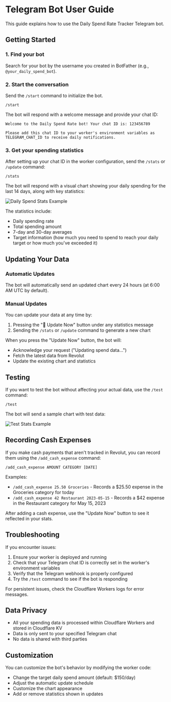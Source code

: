 # Telegram Bot User Guide

This guide explains how to use the Daily Spend Rate Tracker Telegram bot.

## Getting Started

### 1. Find your bot

Search for your bot by the username you created in BotFather (e.g., `@your_daily_spend_bot`).

### 2. Start the conversation

Send the `/start` command to initialize the bot.

```
/start
```

The bot will respond with a welcome message and provide your chat ID:

```
Welcome to the Daily Spend Rate bot! Your chat ID is: 123456789

Please add this chat ID to your worker's environment variables as TELEGRAM_CHAT_ID to receive daily notifications.
```

### 3. Get your spending statistics

After setting up your chat ID in the worker configuration, send the `/stats` or `/update` command:

```
/stats
```

The bot will respond with a visual chart showing your daily spending for the last 14 days, along with key statistics:

![Daily Spend Stats Example](https://i.imgur.com/example1.png)

The statistics include:
- Daily spending rate
- Total spending amount
- 7-day and 30-day averages
- Target information (how much you need to spend to reach your daily target or how much you've exceeded it)

## Updating Your Data

### Automatic Updates

The bot will automatically send an updated chart every 24 hours (at 6:00 AM UTC by default).

### Manual Updates

You can update your data at any time by:

1. Pressing the "🔄 Update Now" button under any statistics message
2. Sending the `/stats` or `/update` command to generate a new chart

When you press the "Update Now" button, the bot will:
- Acknowledge your request ("Updating spend data...")
- Fetch the latest data from Revolut
- Update the existing chart and statistics

## Testing

If you want to test the bot without affecting your actual data, use the `/test` command:

```
/test
```

The bot will send a sample chart with test data:

![Test Stats Example](https://i.imgur.com/example2.png)

## Recording Cash Expenses

If you make cash payments that aren't tracked in Revolut, you can record them using the `/add_cash_expense` command:

```
/add_cash_expense AMOUNT CATEGORY [DATE]
```

Examples:
- `/add_cash_expense 25.50 Groceries` - Records a $25.50 expense in the Groceries category for today
- `/add_cash_expense 42 Restaurant 2023-05-15` - Records a $42 expense in the Restaurant category for May 15, 2023

After adding a cash expense, use the "Update Now" button to see it reflected in your stats.

## Troubleshooting

If you encounter issues:

1. Ensure your worker is deployed and running
2. Check that your Telegram chat ID is correctly set in the worker's environment variables
3. Verify that the Telegram webhook is properly configured
4. Try the `/test` command to see if the bot is responding

For persistent issues, check the Cloudflare Workers logs for error messages.

## Data Privacy

- All your spending data is processed within Cloudflare Workers and stored in Cloudflare KV
- Data is only sent to your specified Telegram chat
- No data is shared with third parties

## Customization

You can customize the bot's behavior by modifying the worker code:
- Change the target daily spend amount (default: $150/day)
- Adjust the automatic update schedule
- Customize the chart appearance
- Add or remove statistics shown in updates 